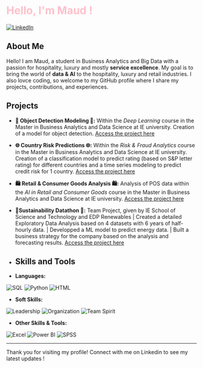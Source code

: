 # <span style="color: pink;"> Hello, I'm Maud !

[![LinkedIn](https://img.shields.io/badge/LinkedIn-0077B5?style=for-the-badge&logo=linkedin&logoColor=white)](https://www.linkedin.com/in/maudlecerf)


##  About Me 
Hello! I am Maud, a student in Business Analytics and Big Data with a passion for hospitality, luxury and mostly **service excellence**. My goal is to bring the world of **data & AI** to the hospitality, luxury and retail industries. I also lovce coding, so welcome to my GitHub profile where I share my projects, contributions, and experiences.

##  Projects 
- **🍜 Object Detection Modeling 🍜:** Within the *Deep Learning* course  in the Master in Business Analytics and Data Science at IE university. Creation of a model for object detection. [Access the project here](https://github.com/maudlcrf/deep_learning)
- **🌐 Country Risk Predictions 🌐:** Within the *Risk & Fraud Analytics* course  in the Master in Business Analytics and Data Science at IE university. Creation of a classification model to predict rating (based on S&P letter rating) for different countries and a time series modeling to predict credit risk for 1 country. [Access the project here](github.com/maudlcrf/risk_and_fraud)
- **🛍️ Retail & Consumer Goods Analysis 🛍️:** Analysis of POS data within the *AI in Retail and Consumer Goods* course in the Master in Business Analytics and Data Science at IE university. [Access the project here](github.com/maudlcrf/rcg)
- **🔋Sustainability Datathon 🔋:** Team Project, given by IE School of Science and Technology and EDP Renewables | Created a detailed Exploratory Data Analysis based on 4 datasets with 6 years of half-hourly data. | Developped a ML model to predict energy data. | Built a business strategy for the company based on the analysis and forecasting results. [Access the project here](https://github.com/luisgarciaperez/Datathon_EDP_CNN)

- ## Skills and Tools
- **Languages:**

![SQL](https://img.shields.io/badge/SQL-4479A1?style=for-the-badge&logo=sql&logoColor=white)
![Python](https://img.shields.io/badge/Python-3776AB?style=for-the-badge&logo=python&logoColor=white)
![HTML](https://img.shields.io/badge/HTML5-E34F26?style=for-the-badge&logo=html5&logoColor=white)
- **Soft Skills:**

![Leadership](https://img.shields.io/badge/Leadership-FFA500?style=for-the-badge&logo=leadership&logoColor=white)
![Organization](https://img.shields.io/badge/Organization-008000?style=for-the-badge&logo=organization&logoColor=white)
![Team Spirit](https://img.shields.io/badge/Team%20Spirit-FFD700?style=for-the-badge&logo=team-spirit&logoColor=white)
- **Other Skills & Tools:**

![Excel](https://img.shields.io/badge/Excel-217346?style=for-the-badge&logo=excel&logoColor=white)
![Power BI](https://img.shields.io/badge/Power%20BI-F2C811?style=for-the-badge&logo=powerbi&logoColor=white)
![SPSS](https://img.shields.io/badge/SPSS-3F5E9A?style=for-the-badge&logo=spss&logoColor=white)

---

Thank you for visiting my profile! Connect with me on Linkedin to see my latest updates !
